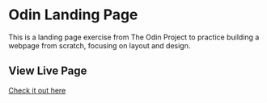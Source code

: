 # Odin Landing Page

This is a landing page exercise from The Odin Project to practice building a webpage from scratch, focusing on layout and design.

## View Live Page

[Check it out here](https://tantodelight.github.io/webdev-playground/odin-landing-page/)
